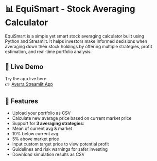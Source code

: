 # 📊 EquiSmart - Stock Averaging Calculator

EquiSmart is a simple yet smart stock averaging calculator built using Python and Streamlit. It helps investors make informed decisions when averaging down their stock holdings by offering multiple strategies, profit estimation, and real-time portfolio analysis.


## 🚀 Live Demo

Try the app live here:  
👉 [Averra Streamlit App](https://averraprecisionaveragingforsmartergrowtha.streamlit.app/)


## 📌 Features

- Upload your portfolio as CSV
- Calculate new average price based on current market price
-  Support for **3 averaging strategies**:
  - Mean of current avg & market
  - 10% below current avg
  - 5% above market price
-  Input custom target price to view potential profit
-  Guidelines and risk warnings for safer investing
-  Download simulation results as CSV


